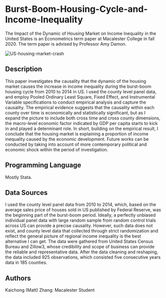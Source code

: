 # Burst-Boom-Housing-Cycle-and-Income-Inequality

The Impact of the Dynamic of Housing Market on Income Inequality in the United States is an Econometrics term paper at Macalester College in fall 2020. The term paper is advised by Professor Amy Damon.

![US-housing-market-crash](https://user-images.githubusercontent.com/94136772/157126455-125b76b5-3350-479f-be65-73560a53f8e0.png)

## Description

This paper investigates the causality that the dynamic of the housing market causes the increase in income inequality during the burst-boom housing cycle from 2010 to 2014 in US. I used the county level panel data, and employ Pooled Ordinary Least Square, Fixed Effect, and Instrumental Variable specifications to conduct empirical analysis and capture the causality. The empirical evidence suggests that the causality within each county over time is economically and statistically significant, but as I expand the picture to include both cross time and cross county dimensions, the macro-level economic factor indicated by GDP per capita starts to kick in and played a determinant role. In short, building on the empirical result, I conclude that the housing market is explaining a proportion of income inequality caused by the economic development. Future works can be conducted by taking into account of more contemporary political and economic shock within the period of investigation.

## Programming Language

Mostly Stata.

## Data Sources

I used the county level panel data from 2010 to 2014, which, based on the average sales price of houses sold in US published by Federal Reserve, was the beginning part of the burst-boom period. Ideally, a perfectly unbiased individual panel data with large random sample from random control trials across US can provide a precise causality. However, such data does not exist, and county level data that collected through strict randomization and reflect the general picture of regional income inequality is the best alternative I can get. The data were gathered from United States Census Bureau and Zillow3, whose credibility and scope of business can provide the reliable and representative data. After the data cleaning and reshaping, the data included 925 observations, which consisted five consecutive years data in 185 counties.

## Authors

Kaichong (Matt) Zhang: Macalester Student

